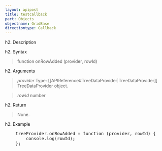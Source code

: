 ```yaml
---
layout: apipost
title: testcallback
part: Objects
objectname: GridBase
directiontype: Callback
---
```


h2. Description

> 

h2. Syntax

> function onRowAdded (provider, rowId)

h2. Arguments

> *provider*
> Type: [[APIReference#TreeDataProvider|TreeDataProvider]]
> TreeDataProvider object.

> *rowId*
> number
> 

h2. Return

> None.

h2. Example

<pre type="code">
    treeProvider.onRowAdded = function (provider, rowId) {
        console.log(rowId);
    };
</pre>

